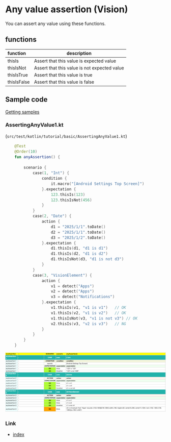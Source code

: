 # Any value assertion (Vision)

You can assert any value using these functions.

## functions

| function    | description                                  |
|:------------|----------------------------------------------|
| thisIs      | Assert that this value is expected value     |
| thisIsNot   | Assert that this value is not expected value |
| thisIsTrue  | Assert that this value is true               |
| thisIsFalse | Assert that this value is false              |

## Sample code

[Getting samples](../../getting_samples.md)

### AssertingAnyValue1.kt

(`src/test/kotlin/tutorial/basic/AssertingAnyValue1.kt`)

```kotlin
    @Test
    @Order(10)
    fun anyAssertion() {

        scenario {
            case(1, "Int") {
                condition {
                    it.macro("[Android Settings Top Screen]")
                }.expectation {
                    123.thisIs(123)
                    123.thisIsNot(456)
                }
            }
            case(2, "Date") {
                action {
                    d1 = "2025/1/1".toDate()
                    d2 = "2025/1/1".toDate()
                    d3 = "2025/1/2".toDate()
                }.expectation {
                    d1.thisIs(d1, "d1 is d1")
                    d1.thisIs(d2, "d1 is d2")
                    d1.thisIsNot(d3, "d1 is not d3")
                }
            }
            case(3, "VisionElement") {
                action {
                    v1 = detect("Apps")
                    v2 = detect("Apps")
                    v3 = detect("Notifications")
                }.expectation {
                    v1.thisIs(v1, "v1 is v1")   // OK
                    v1.thisIs(v2, "v1 is v2")   // OK
                    v1.thisIsNot(v3, "v1 is not v3") // OK
                    v2.thisIs(v3, "v2 is v3")   // NG
                }
            }
        }
    }
```

![](_images/asserting_any_value.png)

### Link

- [index](../../../../index.md)

